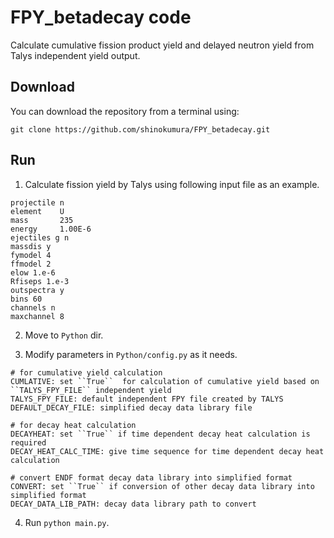 # FPY_betadecay code
Calculate cumulative fission product yield and delayed neutron yield from Talys independent yield output.

## Download
You can download the repository from a terminal using:

```
git clone https://github.com/shinokumura/FPY_betadecay.git
```

## Run
1. Calculate fission yield by Talys using following input file as an example.

```
projectile n
element    U
mass       235
energy     1.00E-6
ejectiles g n
massdis y
fymodel 4
ffmodel 2
elow 1.e-6
Rfiseps 1.e-3
outspectra y
bins 60
channels n
maxchannel 8
```

2. Move to ``Python`` dir.

3. Modify parameters in ``Python/config.py`` as it needs.
```
# for cumulative yield calculation
CUMLATIVE: set ``True``  for calculation of cumulative yield based on ``TALYS_FPY_FILE`` independent yield
TALYS_FPY_FILE: default independent FPY file created by TALYS
DEFAULT_DECAY_FILE: simplified decay data library file

# for decay heat calculation
DECAYHEAT: set ``True`` if time dependent decay heat calculation is required
DECAY_HEAT_CALC_TIME: give time sequence for time dependent decay heat calculation 

# convert ENDF format decay data library into simplified format
CONVERT: set ``True`` if conversion of other decay data library into simplified format
DECAY_DATA_LIB_PATH: decay data library path to convert
```

4.  Run ``python main.py``.
